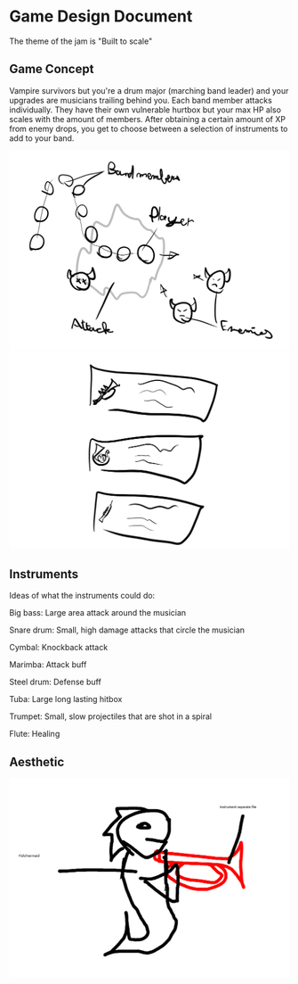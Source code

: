 # Game Design Document

The theme of the jam is "Built to scale"

## Game Concept

Vampire survivors but you're a drum major (marching band leader) and your upgrades are musicians trailing behind you. Each band member attacks individually. They have their own vulnerable hurtbox but your max HP also scales with the amount of members. After obtaining a certain amount of XP from enemy drops, you get to choose between a selection of instruments to add to your band.

<img src="sketches/gameplay_vision_battle.png" alt="Gameplay vision" width="640"/>

<img src="sketches/gameplay_vision_upgrade.png" alt="Upgrade vision" width="640"/>

## Instruments

Ideas of what the instruments could do:

Big bass: Large area attack around the musician

Snare drum: Small, high damage attacks that circle the musician

Cymbal: Knockback attack

Marimba: Attack buff

Steel drum: Defense buff

Tuba: Large long lasting hitbox

Trumpet: Small, slow projectiles that are shot in a spiral

Flute: Healing

## Aesthetic

<img src="sketches/mermaid_band_member.png">